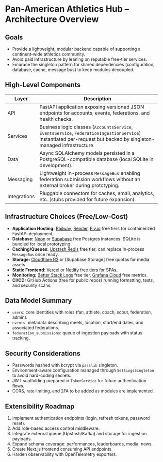 # Pan-American Athletics Hub – Architecture Overview

## Goals
- Provide a lightweight, modular backend capable of supporting a continent-wide athletics community.
- Avoid paid infrastructure by leaning on reputable free-tier services.
- Embrace the singleton pattern for shared dependencies (configuration, database, cache, message bus) to keep modules decoupled.

## High-Level Components
| Layer | Description |
| --- | --- |
| API | FastAPI application exposing versioned JSON endpoints for accounts, events, federations, and health checks. |
| Services | Business logic classes (`AccountsService`, `EventsService`, `FederationIngestionService`) instantiated per-request but backed by singleton-managed infrastructure. |
| Data | Async SQLAlchemy models persisted in a PostgreSQL-compatible database (local SQLite in development). |
| Messaging | Lightweight in-process `MessageBus` enabling federation submission workflows without an external broker during prototyping. |
| Integrations | Pluggable connectors for caches, email, analytics, etc. (stubs provided for future expansion). |

## Infrastructure Choices (Free/Low-Cost)
- **Application Hosting:** [Railway](https://railway.app/), [Render](https://render.com/), [Fly.io](https://fly.io/) free tiers for containerized FastAPI deployment.
- **Database:** [Neon](https://neon.tech/) or [Supabase](https://supabase.com/) free Postgres instances. SQLite is bundled for local prototyping.
- **Caching/Queues:** [Upstash Redis](https://upstash.com/) free tier; can replace in-process `MessageBus` once ready.
- **Storage:** [Cloudflare R2](https://www.cloudflare.com/products/r2/) or [Supabase Storage] free quotas for media assets.
- **Static Frontend:** [Vercel](https://vercel.com/) or [Netlify](https://www.netlify.com/) free tiers for SPAs.
- **Monitoring:** [Better Stack Logs](https://betterstack.com/logs) free tier, [Grafana Cloud](https://grafana.com/products/cloud/) free metrics.
- **CI/CD:** GitHub Actions (free for public repos) running formatting, tests, and security scans.

## Data Model Summary
- `users`: core identities with roles (fan, athlete, coach, scout, federation, admin).
- `events`: metadata describing meets, location, start/end dates, and associated federations.
- `federation_submissions`: queue of ingestion payloads with status tracking.

## Security Considerations
- Passwords hashed with bcrypt via `passlib` singleton.
- Environment-aware configuration managed through `SettingsSingleton` to avoid hard-coding secrets.
- JWT scaffolding prepared in `TokenService` for future authentication flows.
- CORS, rate limiting, and 2FA to be added as modules are implemented.

## Extensibility Roadmap
1. Implement authentication endpoints (login, refresh tokens, password reset).
2. Add role-based access control middleware.
3. Integrate external queue (Upstash/Kafka) and storage for ingestion payloads.
4. Expand schema coverage: performances, leaderboards, media, news.
5. Create Next.js frontend consuming API endpoints.
6. Harden observability with OpenTelemetry exporters.

